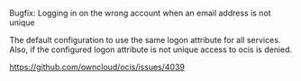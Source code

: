Bugfix: Logging in on the wrong account when an email address is not unique

The default configuration to use the same logon attribute for all services. Also,
if the configured logon attribute is not unique access to ocis is denied.

https://github.com/owncloud/ocis/issues/4039
